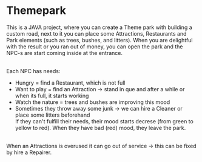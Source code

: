 # Themepark

This is a JAVA project, where you can create a Theme park with building a custom road, next to it you can place some Attractions, Restaurants and Park elements (such as trees, bushes, and litters). When you are delightful with the result or you ran out of money, you can open the park and the NPC-s are start coming inside at the entrance.<br /><br />

Each NPC has needs:<br />
- Hungry = find a Restaurant, which is not full<br />
- Want to play = find an Attraction -> stand in que and after a while or when its full, it starts working<br />
- Watch the nature = trees and bushes are improving this mood<br />
- Sometimes they throw away some junk -> we can hire a Cleaner or place some litters beforehand<br />
If they can't fulfill their needs, their mood starts decrese (from green to yellow to red). When they have bad (red) mood, they leave the park.<br />
<br />
When an Attractions is overused it can go out of service -> this can be fixed by hire a Repairer.<br />